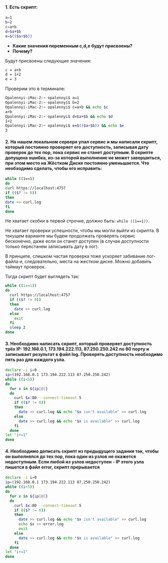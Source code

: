 #### 1. Есть скрипт:

```bash
a=1
b=2
c=a+b
d=$a+$b
e=$(($a+$b))
```
* **Какие значения переменным c,d,e будут присвоены?**
* **Почему?**

Будут присвоены следующие значения:
```bash
c = a+b
d = 1+2
e = 3
```

Проверим это в терминале:
```bash
Opalennyi-iMac-2:~ opalennyi$ a=1
Opalennyi-iMac-2:~ opalennyi$ b=2
Opalennyi-iMac-2:~ opalennyi$ c=a+b && echo $c
a+b
Opalennyi-iMac-2:~ opalennyi$ d=$a+$b && echo $d
1+2
Opalennyi-iMac-2:~ opalennyi$ e=$(($a+$b)) && echo $e
3
```

#### 2. На нашем локальном сервере упал сервис и мы написали скрипт, который постоянно проверяет его доступность, записывая дату проверок до тех пор, пока сервис не станет доступным. В скрипте допущена ошибка, из-за которой выполнение не может завершиться, при этом место на Жёстком Диске постоянно уменьшается. Что необходимо сделать, чтобы его исправить:
```bash
while ((1==1)
do
curl https://localhost:4757
if (($? != 0))
then
date >> curl.log
fi
done
```

Не хватает скобки в первой строчке, должно быть: `while ((1==1))`.

Не хватает проверки успешности, чтобы мы могли выйти из скрипта. В текущем варианте мы будем продолжать проверять сервис бесконечно, даже если он станет доступен (в случае доступности только перестанем записывать дату в лог).

В принципе, слишком частая проверка тоже ускоряет забивание лог-файла и, следовательно, места на жестком диске. Можно добавить таймаут проверок.

Тогда скрипт будет выглядеть так:
```bash
while ((1==1))
do
  curl https://localhost:4757
  if (($? != 0))
  then
    date >> curl.log
  else
    exit
  fi
  sleep 2
done
```

#### 3. Необходимо написать скрипт, который проверяет доступность трёх IP: 192.168.0.1, 173.194.222.113, 87.250.250.242 по 80 порту и записывает результат в файл log. Проверять доступность необходимо пять раз для каждого узла.

```bash
declare -i i=0
ip=(192.168.0.1 173.194.222.113 87.250.250.242)
while ((i<5))
do
  for x in ${ip[@]}
  do
    curl $x:80 --connect-timeout 5
    if (($? != 0))
    then
      date >> curl.log && echo "$x isn't available" >> curl.log
    else
      date >> curl.log && echo "$x is available" >> curl.log
    fi
  done
let "i+=1"
done
```

#### 4. Необходимо дописать скрипт из предыдущего задания так, чтобы он выполнялся до тех пор, пока один из узлов не окажется недоступным. Если любой из узлов недоступен - IP этого узла пишется в файл error, скрипт прерывается

```bash
declare -i i=0
ip=(192.168.0.1 173.194.222.113 87.250.250.242)
while ((i<5))
do
  for x in ${ip[@]}
  do
    curl $x:80 --connect-timeout 5
    if (($? != 0))
    then
      date >> curl.log && echo "$x isn't available" >> curl.log
      echo $x >> error.log
      exit
    else
      date >> curl.log && echo "$x is available" >> curl.log
    fi
  done
let "i+=1"
done
```